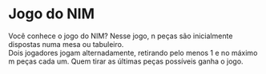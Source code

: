 # Jogo do NIM

Você conhece o jogo do NIM? Nesse jogo, n peças são inicialmente dispostas numa mesa ou tabuleiro. <br>
Dois jogadores jogam  alternadamente, retirando pelo menos 1 e no máximo m peças cada um. Quem tirar as últimas peças possíveis ganha o jogo.
